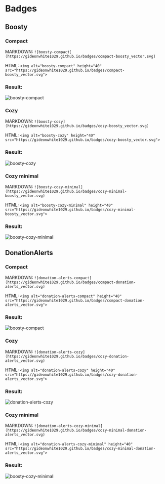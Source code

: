 # Badges

## Boosty
### Compact
MARKDOWN: ```![boosty-compact](https://gideonwhite1029.github.io/badges/compact-boosty_vector.svg)```


HTML: ```<img alt="boosty-compact" height="40" src="https://gideonwhite1029.github.io/badges/compact-boosty_vector.svg">```
### Result:
![boosty-compact](https://gideonwhite1029.github.io/badges/compact-boosty_vector.svg)

### Cozy
MARKDOWN: ```![boosty-cozy](https://gideonwhite1029.github.io/badges/cozy-boosty_vector.svg)```


HTML: ```<img alt="boosty-cozy" height="40" src="https://gideonwhite1029.github.io/badges/cozy-boosty_vector.svg">```
### Result:
![boosty-cozy](https://gideonwhite1029.github.io/badges/cozy-boosty_vector.svg)

### Cozy minimal
MARKDOWN: ```![boosty-cozy-minimal](https://gideonwhite1029.github.io/badges/cozy-minimal-boosty_vector.svg)```


HTML: ```<img alt="boosty-cozy-minimal" height="40" src="https://gideonwhite1029.github.io/badges/cozy-minimal-boosty_vector.svg">```
### Result:
![boosty-cozy-minimal](https://gideonwhite1029.github.io/badges/cozy-minimal-boosty_vector.svg)

## DonationAlerts
### Compact
MARKDOWN: ```![donation-alerts-compact](https://gideonwhite1029.github.io/badges/compact-donation-alerts_vector.svg)```


HTML: ```<img alt="donation-alerts-compact" height="40" src="https://gideonwhite1029.github.io/badges/compact-donation-alerts_vector.svg">```
### Result:
![boosty-compact](https://gideonwhite1029.github.io/badges/compact-donation-alerts_vector.svg)

### Cozy
MARKDOWN: ```![donation-alerts-cozy](https://gideonwhite1029.github.io/badges/cozy-donation-alerts_vector.svg)```


HTML: ```<img alt="donation-alerts-cozy" height="40" src="https://gideonwhite1029.github.io/badges/cozy-donation-alerts_vector.svg">```
### Result:
![donation-alerts-cozy](https://gideonwhite1029.github.io/badges/cozy-donation-alerts_vector.svg)

### Cozy minimal
MARKDOWN: ```![donation-alerts-cozy-minimal](https://gideonwhite1029.github.io/badges/cozy-minimal-donation-alerts_vector.svg)```


HTML: ```<img alt="donation-alerts-cozy-minimal" height="40" src="https://gideonwhite1029.github.io/badges/cozy-minimal-donation-alerts_vector.svg">```
### Result:
![boosty-cozy-minimal](https://gideonwhite1029.github.io/badges/cozy-minimal-donation-alerts_vector.svg)
